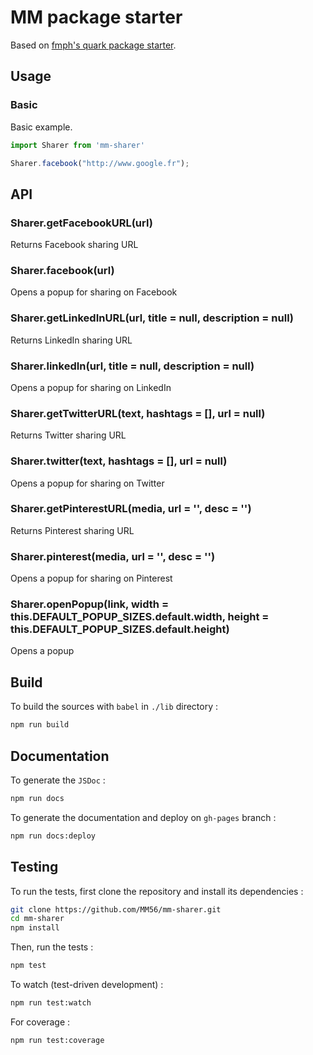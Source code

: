 # MM package starter

Based on [fmph's quark package starter](https://github.com/fm-ph/quark-package-starter).

## Usage

### Basic

Basic example.

```js
import Sharer from 'mm-sharer'

Sharer.facebook("http://www.google.fr");
```

## API

### Sharer.getFacebookURL(url)

Returns Facebook sharing URL

### Sharer.facebook(url)

Opens a popup for sharing on Facebook

### Sharer.getLinkedInURL(url, title = null, description = null)

Returns LinkedIn sharing URL

### Sharer.linkedIn(url, title = null, description = null)

Opens a popup for sharing on LinkedIn

### Sharer.getTwitterURL(text, hashtags = [], url = null)

Returns Twitter sharing URL

### Sharer.twitter(text, hashtags = [], url = null)

Opens a popup for sharing on Twitter

### Sharer.getPinterestURL(media, url = '', desc = '')

Returns Pinterest sharing URL

### Sharer.pinterest(media, url = '', desc = '')

Opens a popup for sharing on Pinterest

### Sharer.openPopup(link, width = this.DEFAULT_POPUP_SIZES.default.width, height = this.DEFAULT_POPUP_SIZES.default.height)

Opens a popup

## Build

To build the sources with `babel` in `./lib` directory :

```sh
npm run build
```

## Documentation

To generate the `JSDoc` :

```sh
npm run docs
```

To generate the documentation and deploy on `gh-pages` branch :

```sh
npm run docs:deploy
```

## Testing

To run the tests, first clone the repository and install its dependencies :

```sh
git clone https://github.com/MM56/mm-sharer.git
cd mm-sharer
npm install
```

Then, run the tests :

```sh
npm test
```

To watch (test-driven development) :

```sh
npm run test:watch
```

For coverage :

```sh
npm run test:coverage
```